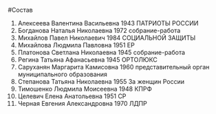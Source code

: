 #Состав
1. Алексеева Валентина Васильевна 1943 ПАТРИОТЫ РОССИИ
2. Богданова Наталья Николаевна 1972 собрание-работа
3. Михайлов Павел Николаевич 1984 СОЦИАЛЬНОЙ ЗАЩИТЫ
4. Михайлова Людмила Павловна 1951 ЕР
5. Платонова Светлана Николаевна 1945 собрание-работа
6. Регина Татьяна Афанасьевна 1945 ОРТОЛЮКС
7. Саруханян Маргарита Камисовна 1960 представительный орган муниципального образования
8. Степанова Татьяна Николаевна 1955 За женщин России
9. Тимошенко Людмила Моисеевна 1948 КПРФ
10. Целевич Елена Анатольевна 1951 СР
11. Черная Евгения Александровна 1970 ЛДПР
